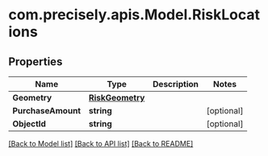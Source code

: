 
# com.precisely.apis.Model.RiskLocations

## Properties

Name | Type | Description | Notes
------------ | ------------- | ------------- | -------------
**Geometry** | [**RiskGeometry**](RiskGeometry.md) |  | 
**PurchaseAmount** | **string** |  | [optional] 
**ObjectId** | **string** |  | [optional] 

[[Back to Model list]](../README.md#documentation-for-models)
[[Back to API list]](../README.md#documentation-for-api-endpoints)
[[Back to README]](../README.md)


